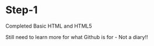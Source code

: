 # Step-1
Completed Basic HTML and HTML5

Still need to learn more for what Github is for - Not a diary!!
